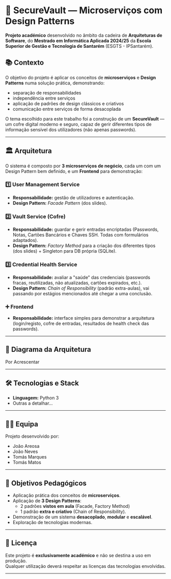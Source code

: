 # 🔐 SecureVault — Microserviços com Design Patterns

**Projeto académico** desenvolvido no âmbito da cadeira de **Arquiteturas de Software**, do **Mestrado em Informática Aplicada 2024/25** da **Escola Superior de Gestão e Tecnologia de Santarém** (ESGTS - IPSantarém).

## 📚 Contexto

O objetivo do projeto é aplicar os conceitos de **microserviços** e **Design Patterns** numa solução prática, demonstrando:
- separação de responsabilidades
- independência entre serviços
- aplicação de padrões de design clássicos e criativos
- comunicação entre serviços de forma desacoplada

O tema escolhido para este trabalho foi a construção de um **SecureVault** — um cofre digital moderno e seguro, capaz de gerir diferentes tipos de informação sensível dos utilizadores (não apenas passwords).

---

## 🏛️ Arquitetura

O sistema é composto por **3 microserviços de negócio**, cada um com um Design Pattern bem definido, e um **Frontend** para demonstração:

### 1️⃣ User Management Service
- **Responsabilidade:** gestão de utilizadores e autenticação.
- **Design Pattern:** *Facade Pattern* (dos slides).

### 2️⃣ Vault Service (Cofre)
- **Responsabilidade:** guardar e gerir entradas encriptadas (Passwords, Notas, Cartões Bancários e Chaves SSH. Todas com formulários adaptados).
- **Design Pattern:** *Factory Method* para a criação dos diferentes tipos (dos slides) + Singleton para DB própria (SQLite).
  
### 3️⃣ Credential Health Service
- **Responsabilidade:** avaliar a "saúde" das credenciais (passwords fracas, reutilizadas, não atualizadas, cartões expirados, etc.).
- **Design Pattern:** *Chain of Responsibility* (padrão extra-aulas), vai passando por estágios mencionados até chegar a uma conclusão.

### ➕ Frontend
- **Responsabilidade:** interface simples para demonstrar a arquitetura (login/registo, cofre de entradas, resultados de health check das passwords).

---

## 🎨 Diagrama da Arquitetura

Por Acrescentar

---

## 🛠️ Tecnologias e Stack

- **Linguagem:** Python 3
- Outras a detalhar...

---

## 👩‍💻 Equipa

Projeto desenvolvido por:

- João Areosa  
- João Neves  
- Tomás Marques  
- Tomás Matos  

---

## 🚀 Objetivos Pedagógicos

- Aplicação prática dos conceitos de **microserviços**.
- Aplicação de **3 Design Patterns**:
  - 2 padrões **vistos em aula** (Facade, Factory Method)
  - 1 padrão **extra e criativo** (Chain of Responsibility).
- Demonstração de um sistema **desacoplado**, **modular** e **escalável**.
- Exploração de tecnologias modernas.

---

## 📝 Licença

Este projeto é **exclusivamente académico** e não se destina a uso em produção.  
Qualquer utilização deverá respeitar as licenças das tecnologias envolvidas.

---
